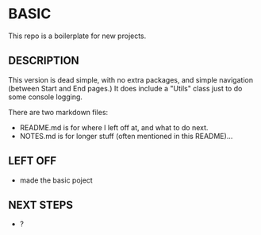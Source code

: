 # BASIC
This repo is a boilerplate for new projects.

## DESCRIPTION
This version is dead simple, with no extra packages, and simple navigation (between Start and End pages.)  It does include a "Utils" class just to do some console logging.

There are two markdown files:  
* README.md is for where I left off at, and what to do next.
* NOTES.md is for longer stuff (often mentioned in this README)...

## LEFT OFF
* made the basic poject

## NEXT STEPS
* ?